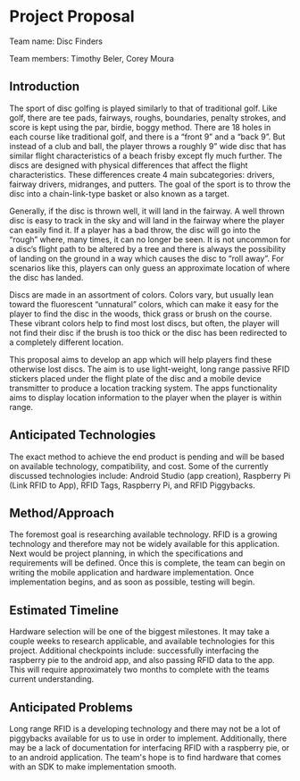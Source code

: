 # Project Proposal

Team name: Disc Finders 

Team members: Timothy Beler, Corey Moura

## Introduction

The sport of disc golfing is played similarly to that of traditional golf.  Like golf, there are tee pads, fairways, roughs, boundaries, penalty strokes, and score is kept using the par, birdie, boggy method.  There are 18 holes in each course like traditional golf, and there is a “front 9” and a “back 9”.  But instead of a club and ball, the player throws a roughly 9” wide disc that has similar flight characteristics of a beach frisby except fly much further.  The discs are designed with physical differences that affect the flight characteristics.  These differences create 4 main subcategories: drivers, fairway drivers, midranges, and putters.  The goal of the sport is to throw the disc into a chain-link-type basket or also known as a target.

Generally, if the disc is thrown well, it will land in the fairway. A well thrown disc is easy to track in the sky and will land in the fairway where the player can easily find it.  If a player has a bad throw, the disc will go into the “rough” where, many times, it can no longer be seen.  It is not uncommon for a disc’s flight path to be altered by a tree and there is always the possibility of  landing on the ground in a way which causes the disc to “roll away”.  For scenarios like this, players can only guess an approximate location of where the disc has landed. 
 
Discs are made in an assortment of colors.  Colors vary, but usually lean toward the fluorescent “unnatural” colors, which can make it easy for the player to find the disc in the woods, thick grass or brush on the course.  These vibrant colors help to find most lost discs, but often, the player will not find their disc if the brush is too thick or the disc has been redirected to a completely different location.  

This proposal aims to develop an app which will help players find these otherwise lost discs.  The aim is to use light-weight, long range passive RFID stickers placed under the flight plate of the disc and a mobile device transmitter to produce a location tracking system.  The apps functionality aims to display location information to the player when the player is within range. 


## Anticipated Technologies

The exact method to achieve the end product is pending and will be based on available technology, compatibility, and cost.  Some of the currently discussed technologies include: Android Studio (app creation), Raspberry Pi (Link RFID to App), RFID Tags, Raspberry Pi, and  RFID Piggybacks.


## Method/Approach

The foremost goal is researching available technology.  RFID is a growing technology and therefore may not be widely available for this application.  Next would be project planning, in which the specifications and requirements will be defined.  Once this is complete, the team can begin on writing the mobile application and hardware implementation.  Once implementation begins, and as soon as possible, testing will begin.  

## Estimated Timeline

Hardware selection will be one of the biggest milestones.  It may take a couple weeks to research applicable, and available technologies for this project.  Additional checkpoints include: successfully interfacing the raspberry pie to the android app, and also passing RFID data to the app.  This will require approximately two months to complete with the teams current understanding.


## Anticipated Problems

Long range RFID is a developing technology and there may not be a lot of piggybacks available for us to use in order to implement.  Additionally, there may be a lack of documentation for interfacing RFID with a raspberry pie, or to an android application.  The team's hope is to find hardware that comes with an SDK to make implementation smooth.








